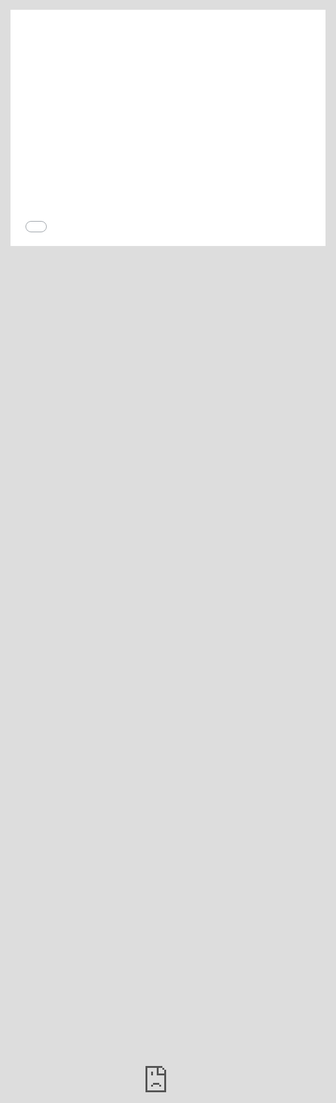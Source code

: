 ```yaml
---
date: 2020-04-05 18:26:40
layout: post
title: Featured Movies
subtitle: movie 
description: 精选电影
image: https://images7.alphacoders.com/487/thumb-1920-487130.jpg
optimized_image: https://images7.alphacoders.com/487/thumb-1920-487130.jpg
category: movies
tags:
  - web
  - movies
author: deilt
---
```










<iframe style="position: absolute; width: 100%; height: 100%; left: 0; top: 0;" src="https://player.bilibili.com/player.html?cid=145147963&aid=84267566&page=1&as_wide=1&high_quality=1&danmaku=0" frameborder="no" scrolling="no"></iframe>

<div style="position: relative; width: 100%; height: 0; padding-bottom: 75%;">
    <iframe src="//player.bilibili.com/player.html?aid=46303362&cid=81124889&page=1" scrolling="no" border="0" frameborder="no" framespacing="0" allowfullscreen="true" style="position: absolute; width: 100%; height: 100%; left: 0; top: 0;">
    </iframe>
</div>